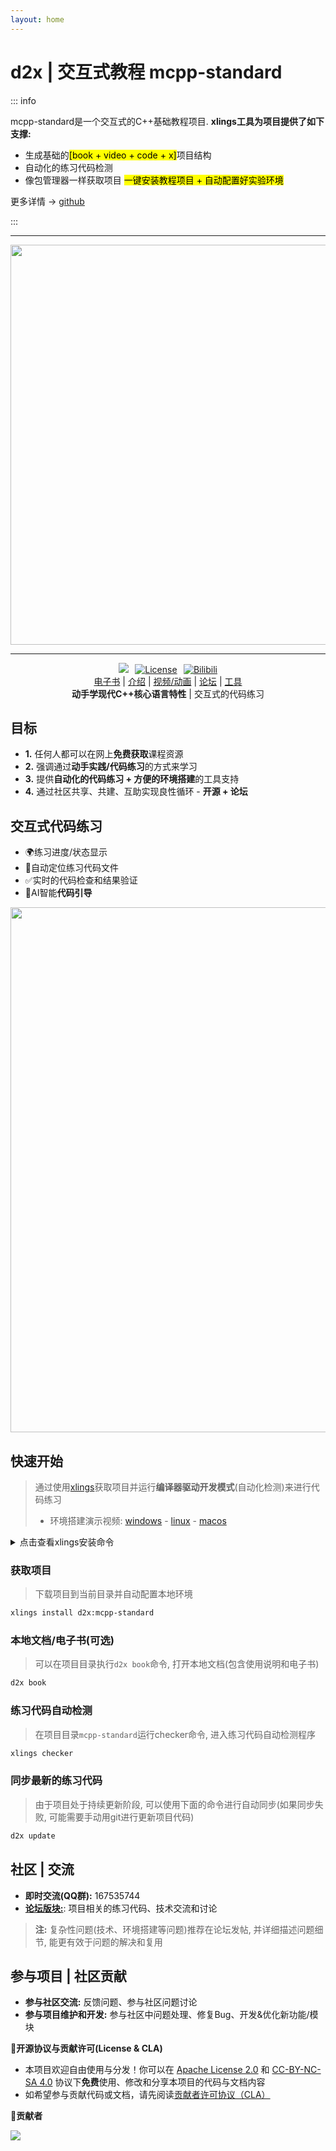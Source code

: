 ```yaml
---
layout: home
---
```


# d2x | 交互式教程 mcpp-standard

::: info

mcpp-standard是一个交互式的C++基础教程项目. __xlings工具为项目提供了如下支撑:__

- 生成基础的<mark>[book + video + code + x]</mark>项目结构
- 自动化的练习代码检测
- 像包管理器一样获取项目 <mark>一键安装教程项目 + 自动配置好实验环境</mark>

更多详情 -> [github](https://github.com/Sunrisepeak/mcpp-standard)

:::

---

<div align=center><img width="640" src="/imgs/mcpp-standard.png"></div>

---

<div style="text-align: center;">
  <a href="https://forum.d2learn.org/category/20" target="_blank" style="display: inline-block; margin: 0 0.2rem;">
    <img src="https://img.shields.io/badge/D2Learn-mcpp_standard-blue" />
  </a>
  <a href="https://d2learn.org" target="_blank" style="display: inline-block; margin: 0 0.2rem;">
    <img src="https://img.shields.io/badge/License-Apache2.0-success" alt="License" />
  </a>
  <a href="https://space.bilibili.com/65858958/lists/5208246" target="_blank" style="display: inline-block; margin: 0 0.2rem;">
    <img src="https://img.shields.io/badge/Video-bilibili-teal" alt="Bilibili" />
  </a>
</div>

<div align="center">
  <a href="https://github.com/Sunrisepeak/mcpp-standard/blob/main/book/src/chapter_1.md" target="_blank">电子书</a>
  |
  <a href="https://www.bilibili.com/video/BV182MtzPEiX" target="_blank">介绍</a>
  |
  <a href="https://github.com/Sunrisepeak/mcpp-standard/blob/main/videos" target="_blank">视频/动画</a>
  |
  <a href="https://forum.d2learn.org/category/20" target="_blank">论坛</a>
  |
  <a href="https://github.com/d2learn/xlings" target="_blank">工具</a>
</div>

<div align=center><b>动手学现代C++核心语言特性</b> | 交互式的代码练习</div>

## 目标

- **1.** 任何人都可以在网上**免费获取**课程资源
- **2.** 强调通过**动手实践/代码练习**的方式来学习
- **3.** 提供**自动化的代码练习 + 方便的环境搭建**的工具支持
- **4.** 通过社区共享、共建、互助实现良性循环 - **开源 + 论坛**

## 交互式代码练习

- 🌍练习进度/状态显示
- 📍自动定位练习代码文件
- ✅实时的代码检查和结果验证
- 🤖AI智能**代码引导**

<div align=center><img width="840" src="/imgs/mcpp-standard-demo.gif"></div>

## 快速开始

> 通过使用[xlings](https://github.com/d2learn/xlings)获取项目并运行**编译器驱动开发模式**(自动化检测)来进行代码练习
>
> - 环境搭建演示视频: [windows](https://www.bilibili.com/video/BV1L4KuzEEcE) - [linux](https://www.bilibili.com/video/BV182MtzPEiX?p=2) - [macos](https://www.bilibili.com/video/BV182MtzPEiX?p=2)

<details>
  <summary>点击查看xlings安装命令</summary>

---

#### Linux/MacOS

```bash
curl -fsSL https://d2learn.org/xlings-install.sh | bash
```

#### Windows - PowerShell

```bash
irm https://d2learn.org/xlings-install.ps1.txt | iex
```

> 注: xlings包含所需的xim和d2x工具 -> [详情](https://d2learn.org/xlings)

---

</details>

### 获取项目

> 下载项目到当前目录并自动配置本地环境

```bash
xlings install d2x:mcpp-standard
```

### 本地文档/电子书(可选)

> 可以在项目目录执行`d2x book`命令, 打开本地文档(包含使用说明和电子书)

```bash
d2x book
```

### 练习代码自动检测

> 在项目目录`mcpp-standard`运行checker命令, 进入练习代码自动检测程序

```bash
xlings checker
```

### 同步最新的练习代码

> 由于项目处于持续更新阶段, 可以使用下面的命令进行自动同步(如果同步失败, 可能需要手动用git进行更新项目代码)

```bash
d2x update
```

## 社区 | 交流

- **即时交流(QQ群):** 167535744
- [**论坛版块:**](https://forum.d2learn.org/category/20): 项目相关的练习代码、技术交流和讨论

> **注:** 复杂性问题(技术、环境搭建等问题)推荐在论坛发帖, 并详细描述问题细节, 能更有效于问题的解决和复用

## 参与项目 | 社区贡献

- **参与社区交流:** 反馈问题、参与社区问题讨论
- **参与项目维护和开发:** 参与社区中问题处理、修复Bug、开发&优化新功能/模块

**📑开源协议与贡献许可(License & CLA)**

- 本项目欢迎自由使用与分发！你可以在 [Apache License 2.0](https://github.com/Sunrisepeak/mcpp-standard/blob/main/LICENSE-CODE) 和 [CC-BY-NC-SA 4.0](https://github.com/Sunrisepeak/mcpp-standard/blob/main/LICENSE-BOOK) 协议下**免费**使用、修改和分享本项目的代码与文档内容  
- 如希望参与贡献代码或文档，请先阅读[贡献者许可协议（CLA）](https://github.com/Sunrisepeak/mcpp-standard/blob/main/CLA.md)

**👥贡献者**

<a href="https://github.com/Sunrisepeak/mcpp-standard/graphs/contributors">
  <img src="https://contrib.rocks/image?repo=Sunrisepeak/mcpp-standard" />
</a>

